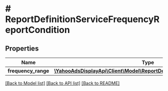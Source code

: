 # # ReportDefinitionServiceFrequencyReportCondition

## Properties

Name | Type | Description | Notes
------------ | ------------- | ------------- | -------------
**frequency_range** | [**\YahooAdsDisplayApi\Client\Model\ReportDefinitionServiceFrequencyRange**](ReportDefinitionServiceFrequencyRange.md) |  | [optional]

[[Back to Model list]](../../README.md#models) [[Back to API list]](../../README.md#endpoints) [[Back to README]](../../README.md)
